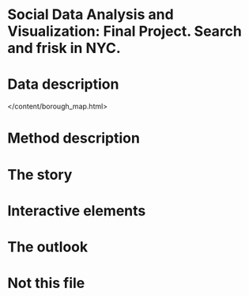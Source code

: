 # Social Data Analysis and Visualization: Final Project. Search and frisk in NYC.

# Data description 
</content/borough_map.html>
# Method description

# The story

# Interactive elements

# The outlook

# Not this file
